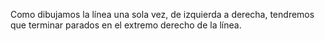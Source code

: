 Como dibujamos la línea una sola vez, de izquierda a derecha, tendremos que terminar parados en el extremo derecho de la línea.